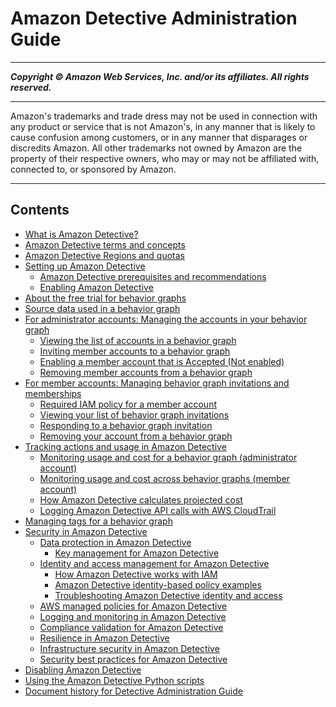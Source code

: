 # Amazon Detective Administration Guide

-----
*****Copyright &copy;  Amazon Web Services, Inc. and/or its affiliates. All rights reserved.*****

-----
Amazon's trademarks and trade dress may not be used in 
     connection with any product or service that is not Amazon's, 
     in any manner that is likely to cause confusion among customers, 
     or in any manner that disparages or discredits Amazon. All other 
     trademarks not owned by Amazon are the property of their respective
     owners, who may or may not be affiliated with, connected to, or 
     sponsored by Amazon.

-----
## Contents
+ [What is Amazon Detective?](what-is-detective.md)
+ [Amazon Detective terms and concepts](detective-terms-concepts.md)
+ [Amazon Detective Regions and quotas](regions-limitations.md)
+ [Setting up Amazon Detective](detective-setup.md)
   + [Amazon Detective prerequisites and recommendations](detective-prerequisites.md)
   + [Enabling Amazon Detective](detective-enabling.md)
+ [About the free trial for behavior graphs](free-trial-overview.md)
+ [Source data used in a behavior graph](detective-source-data-about.md)
+ [For administrator accounts: Managing the accounts in your behavior graph](admin-account-graph-management.md)
   + [Viewing the list of accounts in a behavior graph](graph-admin-view-accounts.md)
   + [Inviting member accounts to a behavior graph](graph-admin-add-member-accounts.md)
   + [Enabling a member account that is Accepted (Not enabled)](graph-admin-unblock-account.md)
   + [Removing member accounts from a behavior graph](graph-admin-remove-member-accounts.md)
+ [For member accounts: Managing behavior graph invitations and memberships](member-account-graph-management.md)
   + [Required IAM policy for a member account](member-account-iam-policy.md)
   + [Viewing your list of behavior graph invitations](member-view-graph-invitations.md)
   + [Responding to a behavior graph invitation](member-invitation-response.md)
   + [Removing your account from a behavior graph](member-remove-self-from-graph.md)
+ [Tracking actions and usage in Amazon Detective](tracking-usage-logging.md)
   + [Monitoring usage and cost for a behavior graph (administrator account)](usage-tracking-admin.md)
   + [Monitoring usage and cost across behavior graphs (member account)](member-usage-tracking.md)
   + [How Amazon Detective calculates projected cost](usage-projected-cost-calculation.md)
   + [Logging Amazon Detective API calls with AWS CloudTrail](logging-using-cloudtrail.md)
+ [Managing tags for a behavior graph](graph-tags.md)
+ [Security in Amazon Detective](security.md)
   + [Data protection in Amazon Detective](data-protection.md)
      + [Key management for Amazon Detective](key-management.md)
   + [Identity and access management for Amazon Detective](security-iam.md)
      + [How Amazon Detective works with IAM](security_iam_service-with-iam.md)
      + [Amazon Detective identity-based policy examples](security_iam_id-based-policy-examples.md)
      + [Troubleshooting Amazon Detective identity and access](security_iam_troubleshoot.md)
   + [AWS managed policies for Amazon Detective](security-iam-awsmanpol.md)
   + [Logging and monitoring in Amazon Detective](detective-monitoring-logging.md)
   + [Compliance validation for Amazon Detective](detective-compliance.md)
   + [Resilience in Amazon Detective](disaster-recovery-resiliency.md)
   + [Infrastructure security in Amazon Detective](infrastructure-security.md)
   + [Security best practices for Amazon Detective](security-best-practices.md)
+ [Disabling Amazon Detective](detective-disabling.md)
+ [Using the Amazon Detective Python scripts](detective-github-scripts.md)
+ [Document history for Detective Administration Guide](doc-history.md)